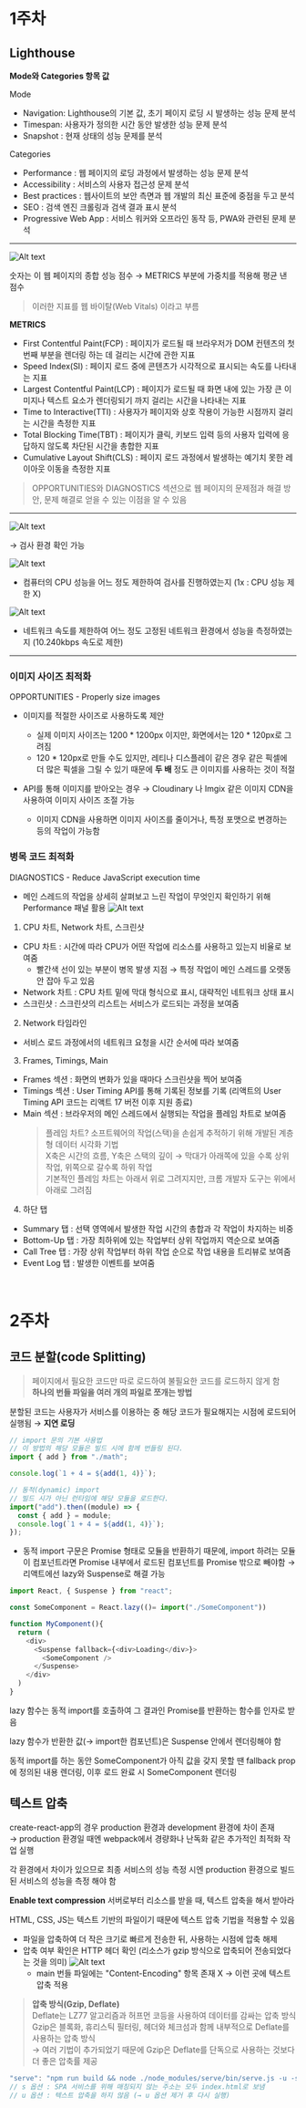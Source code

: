 # 1주차

## Lighthouse

**Mode와 Categories 항목 값**

Mode

- Navigation: Lighthouse의 기본 값, 초기 페이지 로딩 시 발생하는 성능 문제 분석
- Timespan: 사용자가 정의한 시간 동안 발생한 성능 문제 분석
- Snapshot : 현재 상태의 성능 문제를 분석

Categories

- Performance : 웹 페이지의 로딩 과정에서 발생하는 성능 문제 분석
- Accessibility : 서비스의 사용자 접근성 문제 분석
- Best practices : 웹사이트의 보안 측면과 웹 개발의 최신 표준에 중점을 두고 분석
- SEO : 검색 엔진 크롤링과 검색 결과 표시 분석
- Progressive Web App : 서비스 워커와 오프라인 동작 등, PWA와 관련된 문제 분석

---

![Alt text](image.png)

숫자는 이 웹 페이지의 종합 성능 점수
→ METRICS 부분에 가중치를 적용해 평균 낸 점수

> 이러한 지표를 웹 바이탈(Web Vitals) 이라고 부름

**METRICS**

- First Contentful Paint(FCP) : 페이지가 로드될 때 브라우저가 DOM 컨텐츠의 첫 번째 부분을 렌더링 하는 데 걸리는 시간에 관한 지표
- Speed Index(SI) : 페이지 로드 중에 콘텐츠가 시각적으로 표시되는 속도를 나타내는 지표
- Largest Contentful Paint(LCP) : 페이지가 로드될 때 화면 내에 있는 가장 큰 이미지나 텍스트 요소가 렌더링되기 까지 걸리는 시간을 나타내는 지표
- Time to Interactive(TTI) : 사용자가 페이지와 상호 작용이 가능한 시점까지 걸리는 시간을 측정한 지표
- Total Blocking Time(TBT) : 페이지가 클릭, 키보드 입력 등의 사용자 입력에 응답하지 않도록 차단된 시간을 총합한 지표
- Cumulative Layout Shift(CLS) : 페이지 로드 과정에서 발생하는 예기치 못한 레이아웃 이동을 측정한 지표

> OPPORTUNITIES와 DIAGNOSTICS 섹션으로 웹 페이지의 문제점과 해결 방안, 문제 해결로 얻을 수 있는 이점을 알 수 있음

---

![Alt text](image-1.png)

→ 검사 환경 확인 가능

![Alt text](image-2.png)

- 컴퓨터의 CPU 성능을 어느 정도 제한하여 검사를 진행하였는지 (1x : CPU 성능 제한 X)

![Alt text](image-3.png)

- 네트워크 속도를 제한하여 어느 정도 고정된 네트워크 환경에서 성능을 측정하였는지 (10.240kbps 속도로 제한)

---

### 이미지 사이즈 최적화

OPPORTUNITIES - Properly size images

- 이미지를 적절한 사이즈로 사용하도록 제안

  - 실제 이미지 사이즈는 1200 \* 1200px 이지만, 화면에서는 120 \* 120px로 그려짐
  - 120 \* 120px로 만들 수도 있지만, 레티나 디스플레이 같은 경우 같은 픽셀에 더 많은 픽셀을 그릴 수 있기 때문에 **두 배** 정도 큰 이미지를 사용하는 것이 적절

- API를 통해 이미지를 받아오는 경우 → Cloudinary 나 Imgix 같은 이미지 CDN을 사용하여 이미지 사이즈 조절 가능
  - 이미지 CDN을 사용하면 이미지 사이즈를 줄이거나, 특정 포맷으로 변경하는 등의 작업이 가능함

### 병목 코드 최적화

DIAGNOSTICS - Reduce JavaScript execution time

- 메인 스레드의 작업을 상세히 살펴보고 느린 작업이 무엇인지 확인하기 위해 Performance 패널 활용
  ![Alt text](image-4.png)

1. CPU 차트, Network 차트, 스크린샷

- CPU 차트 : 시간에 따라 CPU가 어떤 작업에 리소스를 사용하고 있는지 비율로 보여줌
  - 빨간색 선이 있는 부분이 병목 발생 지점 → 특정 작업이 메인 스레드를 오랫동안 잡아 두고 있음
- Network 차트 : CPU 차트 밑에 막대 형식으로 표시, 대략적인 네트워크 상태 표시
- 스크린샷 : 스크린샷의 리스트는 서비스가 로드되는 과정을 보여줌

2. Network 타임라인

- 서비스 로드 과정에서의 네트워크 요청을 시간 순서에 따라 보여줌

3. Frames, Timings, Main

- Frames 섹션 : 화면의 변화가 있을 때마다 스크린샷을 찍어 보여줌
- Timings 섹션 : User Timing API를 통해 기록된 정보를 기록 (리액트의 User Timing API 코드는 리액트 17 버전 이후 지원 종료)
- Main 섹션 : 브라우저의 메인 스레드에서 실행되는 작업을 플레임 차트로 보여줌
  > 플레임 차트? 소프트웨어의 작업(스택)을 손쉽게 추적하기 위해 개발된 계층형 데이터 시각화 기법<br/>
  > X축은 시간의 흐름, Y축은 스택의 깊이 → 막대가 아래쪽에 있을 수록 상위 작업, 위쪽으로 갈수록 하위 작업<br/>
  > 기본적인 플레임 차트는 아래서 위로 그려지지만, 크롬 개발자 도구는 위에서 아래로 그려짐

4. 하단 탭

- Summary 탭 : 선택 영역에서 발생한 작업 시간의 총합과 각 작업이 차지하는 비중
- Bottom-Up 탭 : 가장 최하위에 있는 작업부터 상위 작업까지 역순으로 보여줌
- Call Tree 탭 : 가장 상위 작업부터 하위 작업 순으로 작업 내용을 트리뷰로 보여줌
- Event Log 탭 : 발생한 이벤트를 보여줌

<br/>

# 2주차

## 코드 분할(code Splitting)

> 페이지에서 필요한 코드만 따로 로드하여 불필요한 코드를 로드하지 않게 함
> <br/> **하나의 번들 파일을 여러 개의 파일로 쪼개는 방법**

분할된 코드는 사용자가 서비스를 이용하는 중 해당 코드가 필요해지는 시점에 로드되어 실행됨
→ **지연 로딩**

```js
// import 문의 기본 사용법
// 이 방법의 해당 모듈은 빌드 시에 함께 번들링 된다.
import { add } from "./math";

console.log(`1 + 4 = ${add(1, 4)}`);
```

```js
// 동적(dynamic) import
// 빌드 시가 아닌 런타임에 해당 모듈을 로드한다.
import("add").then((module) => {
  const { add } = module;
  console.log(`1 + 4 = ${add(1, 4)}`);
});
```

- 동적 import 구문은 Promise 형태로 모듈을 반환하기 때문에, import 하려는 모듈이 컴포넌트라면 Promise 내부에서 로드된 컴포넌트를 Promise 밖으로 빼야함
  → 리액트에선 lazy와 Suspense로 해결 가능

```js
import React, { Suspense } from "react";

const SomeComponent = React.lazy(()= import("./SomeComponent"))

function MyComponent(){
  return (
    <div>
      <Suspense fallback={<div>Loading</div>}>
        <SomeComponent />
      </Suspense>
    </div>
  )
}
```

lazy 함수는 동적 import를 호출하여 그 결과인 Promise를 반환하는 함수를 인자로 받음

lazy 함수가 반환한 값(→ import한 컴포넌트)은 Suspense 안에서 렌더링해야 함

동적 import를 하는 동안 SomeComponent가 아직 값을 갖지 못할 땐 fallback prop에 정의된 내용 렌더링, 이후 로드 완료 시 SomeComponent 렌더링

## 텍스트 압축

create-react-app의 경우 production 환경과 development 환경에 차이 존재<br/>
→ production 환경일 때엔 webpack에서 경량화나 난독화 같은 추가적인 최적화 작업 실행

각 환경에서 차이가 있으므로 최종 서비스의 성능 측정 시엔 production 환경으로 빌드된 서비스의 성능을 측정 해야 함

**Enable text compression**
서버로부터 리소스를 받을 때, 텍스트 압축을 해서 받아라

HTML, CSS, JS는 텍스트 기반의 파일이기 때문에 텍스트 압축 기법을 적용할 수 있음

- 파일을 압축하여 더 작은 크기로 빠르게 전송한 뒤, 사용하는 시점에 압축 해제
- 압축 여부 확인은 HTTP 헤더 확인 (리소스가 gzip 방식으로 압축되어 전송되었다는 것을 의미)
  ![Alt text](image-5.png)
  - main 번들 파일에는 "Content-Encoding" 항목 존재 X → 이런 곳에 텍스트 압축 적용

> **압축 방식(Gzip, Deflate)**<br/>
> Deflate는 LZ77 알고리즘과 허프먼 코등을 사용하여 데이터를 감싸는 압축 방식<br/>
> Gzip은 블록화, 휴리스틱 필터링, 헤더와 체크섬과 함께 내부적으로 Deflate를 사용하는 압축 방식<br/>
> → 여러 기법이 추가되었기 때문에 Gzip은 Deflate를 단독으로 사용하는 것보다 더 좋은 압축률 제공

```js
"serve": "npm run build && node ./node_modules/serve/bin/serve.js -u -s build"
// s 옵션 : SPA 서비스를 위해 매칭되지 않는 주소는 모두 index.html로 보냄
// u 옵션 : 텍스트 압축을 하지 않음 (→ u 옵션 제거 후 다시 실행)
```

